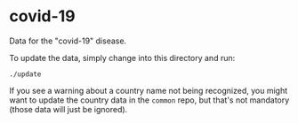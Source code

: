# covid-19
Data for the "covid-19" disease.

To update the data, simply change into this directory and run:

`./update`

If you see a warning about a country name not being recognized, you might want
to update the country data in the `common` repo, but that's not mandatory (those
data will just be ignored).
